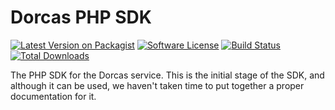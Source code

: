 # Dorcas PHP SDK

[![Latest Version on Packagist][ico-version]][link-packagist]
[![Software License][ico-license]](LICENSE.md)
[![Build Status][ico-travis]][link-travis]
[![Total Downloads][ico-downloads]][link-downloads]

The PHP SDK for the Dorcas service. This is the initial stage of the SDK, and although it can be used, 
we haven't taken time to put together a proper documentation for it. 



[ico-version]: https://img.shields.io/packagist/v/hostville/dorcas-sdk-php.svg?style=flat-square
[ico-license]: https://img.shields.io/badge/license-MIT-brightgreen.svg?style=flat-square
[ico-travis]: https://img.shields.io/travis/emmanix2002/dorcas-sdk-php/master.svg?style=flat-square
[ico-downloads]: https://img.shields.io/packagist/dt/hostville/dorcas-sdk-php.svg?style=flat-square

[link-packagist]: https://packagist.org/packages/hostville/dorcas-sdk-php
[link-travis]: https://travis-ci.org/emmanix2002/dorcas-sdk-php
[link-downloads]: https://packagist.org/packages/hostville/dorcas-sdk-php
[link-author]: https://github.com/emmanix2002